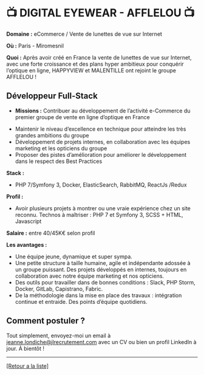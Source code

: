 # 📺 DIGITAL EYEWEAR - AFFLELOU 📺

**Domaine :** eCommerce / Vente de lunettes de vue sur Internet

**Où :** Paris - Miromesnil

**Quoi :** Après avoir créé en France la vente de lunettes de vue sur Internet, avec une forte croissance et des plans hyper ambitieux pour conquérir l’optique en ligne, HAPPYVIEW et MALENTILLE ont rejoint le groupe AFFLELOU !

## Développeur Full-Stack

- **Missions :** Contribuer au développement de l’activité e-Commerce du premier groupe de vente en ligne d’optique en France 
* Maintenir le niveau d’excellence en technique pour atteindre les très grandes ambitions du groupe
* Développement de projets internes, en collaboration avec les équipes marketing et les opticiens du groupe
* Proposer des pistes d’amélioration pour améliorer le développement dans le respect des Best Practices

**Stack :** 

* PHP 7/Symfony 3, Docker, ElasticSearch, RabbitMQ, ReactJs /Redux

**Profil :** 

* Avoir plusieurs projets à montrer ou une vraie expérience chez un site reconnu. Technos à maîtriser : PHP 7 et Symfony 3, SCSS + HTML, Javascript

**Salaire :** entre 40/45K€ selon profil

**Les avantages :** 

* Une équipe jeune, dynamique et super sympa. 
* Une petite structure à taille humaine, agile et indépendante adossée à un groupe puissant. Des projets développés en internes, toujours en collaboration avec notre équipe marketing et nos opticiens. 
* Des outils pour travailler dans de bonnes conditions : Slack, PHP Storm, Docker, GitLab, Capistrano, Fabric.
* De la méthodologie dans la mise en place des travaux : intégration continue et entraide. Des points d’équipe quotidiens.

## Comment postuler ?

Tout simplement, envoyez-moi un email à jeanne.londiche@jlrecrutement.com avec un CV ou bien un profil LinkedIn à jour. À bientôt ! 

----
<a href="https://github.com/jlondiche/job-board-php/blob/master/README.md">[Retour a la liste]</a>